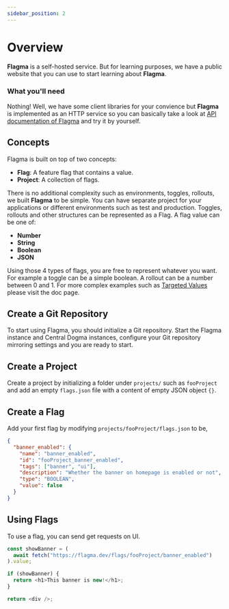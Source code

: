 ```yaml
---
sidebar_position: 2
---
```


# Overview

**Flagma** is a self-hosted service. But for learning purposes, we have a public website that you can use to start learning about **Flagma**.

### What you'll need

Nothing! Well, we have some client libraries for your convience but **Flagma** is implemented as an HTTP service so you can basically take a look at [API documentation of Flagma](#) and try it by yourself.

## Concepts

Flagma is built on top of two concepts:

- **Flag**: A feature flag that contains a value.
- **Project**: A collection of flags.

There is no additional complexity such as environments, toggles, rollouts, we built **Flagma** to be simple. You can have separate project for your applications or different environments such as test and production. Toggles, rollouts and other structures can be represented as a Flag. A flag value can be one of:

- **Number**
- **String**
- **Boolean**
- **JSON**

Using those 4 types of flags, you are free to represent whatever you want. For example a toggle can be a simple boolean. A rollout can be a number between 0 and 1. For more complex examples such as [Targeted Values](#) please visit the doc page.

## Create a Git Repository

To start using Flagma, you should initialize a Git repository. Start the Flagma instance and Central Dogma instances, configure your Git repository mirroring settings and you are ready to start.

## Create a Project

Create a project by initializing a folder under `projects/` such as `fooProject` and add an empty `flags.json` file with a content of empty JSON object `{}`.

## Create a Flag

Add your first flag by modifying `projects/fooProject/flags.json` to be,

```json
{
  "banner_enabled": {
    "name": "banner_enabled",
    "id": "fooProject_banner_enabled",
    "tags": ["banner", "ui"],
    "description": "Whether the banner on homepage is enabled or not",
    "type": "BOOLEAN",
    "value": false
  }
}
```

## Using Flags

To use a flag, you can send get requests on UI.

```javascript
const showBanner = (
  await fetch("https://flagma.dev/flags/fooProject/banner_enabled")
).value;

if (showBanner) {
  return <h1>This banner is new!</h1>;
}

return <div />;
```
